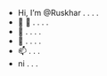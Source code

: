 - Hi, I’m @Ruskhar . . . .
- 👀 👀 . . . .
- 🌱 . . . .
- 💞️ . . . .
- 📫 . . .
- ni . . .

<!---
Ruskhar/Ruskhar is a ✨ special ✨ repository because its `README.md` (this file) appears on your GitHub profile.
You can click the Preview link to take a look at your changes.
--->
